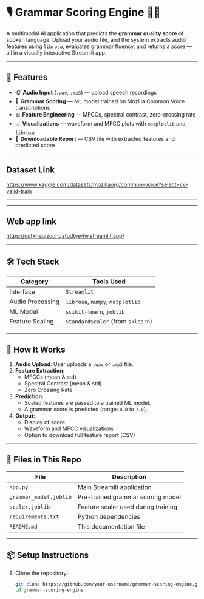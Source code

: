 # 🎙️ Grammar Scoring Engine 🧠✅

A multimodal AI application that predicts the **grammar quality score** of spoken language. Upload your audio file, and the system extracts audio features using `librosa`, evaluates grammar fluency, and returns a score — all in a visually interactive Streamlit app.

---

## 📌 Features

- 🎧 **Audio Input** (`.wav`, `.mp3`) — upload speech recordings
- 🧠 **Grammar Scoring** — ML model trained on Mozilla Common Voice transcriptions
- 📊 **Feature Engineering** — MFCCs, spectral contrast, zero-crossing rate
- 📈 **Visualizations** — waveform and MFCC plots with `matplotlib` and `librosa`
- 📁 **Downloadable Report** — CSV file with extracted features and predicted score

----
## Dataset Link
https://www.kaggle.com/datasets/mozillaorg/common-voice?select=cv-valid-train

---

---
## Web app link

https://cufxheqjzuuhqztbdtye4w.streamlit.app/

---

## 🛠️ Tech Stack

| Category         | Tools Used                        |
|------------------|------------------------------------|
| Interface        | `Streamlit`                        |
| Audio Processing | `librosa`, `numpy`, `matplotlib`   |
| ML Model         | `scikit-learn`, `joblib`           |
| Feature Scaling  | `StandardScaler` (from `sklearn`)  |

---

## 🧪 How It Works

1. **Audio Upload**: User uploads a `.wav` or `.mp3` file.
2. **Feature Extraction**:
    - MFCCs (mean & std)
    - Spectral Contrast (mean & std)
    - Zero Crossing Rate
3. **Prediction**:
    - Scaled features are passed to a trained ML model.
    - A grammar score is predicted (range: `0.0` to `7.0`).
4. **Output**:
    - Display of score
    - Waveform and MFCC visualizations
    - Option to download full feature report (CSV)

---

## 📂 Files in This Repo

| File | Description |
|------|-------------|
| `app.py` | Main Streamlit application |
| `grammar_model.joblib` | Pre-trained grammar scoring model |
| `scaler.joblib` | Feature scaler used during training |
| `requirements.txt` | Python dependencies |
| `README.md` | This documentation file |

---

## 📦 Setup Instructions

1. Clone the repository:
   ```bash
   git clone https://github.com/your-username/grammar-scoring-engine.git
   cd grammar-scoring-engine
